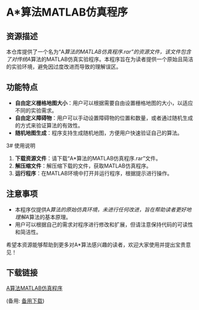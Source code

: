 # A*算法MATLAB仿真程序

## 资源描述

本仓库提供了一个名为“A*算法的MATLAB仿真程序.rar”的资源文件，该文件包含了对传统A*算法的MATLAB仿真实验程序。本程序旨在为读者提供一个原始且简洁的实验环境，避免因过度改进而导致的理解误区。

## 功能特点

- **自由定义栅格地图大小**：用户可以根据需要自由设置栅格地图的大小，以适应不同的实验需求。
- **自由定义障碍物**：用户可以手动设置障碍物的位置和数量，或者通过随机生成的方式来验证算法的有效性。
- **随机地图生成**：程序支持生成随机地图，方便用户快速验证自己的算法。

3# 使用说明

1. **下载资源文件**：请下载“A*算法的MATLAB仿真程序.rar”文件。
2. **解压缩文件**：解压缩下载的文件，获取MATLAB仿真程序。
3. **运行程序**：在MATLAB环境中打开并运行程序，根据提示进行操作。

## 注意事项

- 本程序仅提供A*算法的原始仿真环境，未进行任何改进，旨在帮助读者更好地理解A*算法的基本原理。
- 用户可以根据自己的需求对程序进行修改和扩展，但请注意保持代码的可读性和简洁性。

希望本资源能够帮助到更多对A*算法感兴趣的读者，欢迎大家使用并提出宝贵意见！

## 下载链接
[A算法MATLAB仿真程序](https://pan.quark.cn/s/263954a00e26) 

(备用: [备用下载](https://pan.baidu.com/s/111z6olXss7zJjHcocRvvHQ?pwd=1234))
